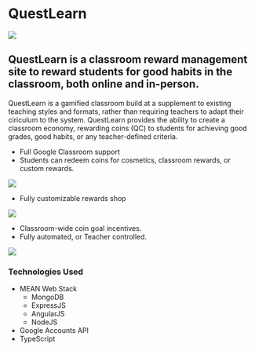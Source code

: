 # QuestLearn
![](https://i.imgur.com/1NxFNC8.png)
## QuestLearn is a classroom reward management site to reward students for good habits in the classroom, both online and in-person.

QuestLearn is a gamified classroom build at a supplement to existing teaching styles and formats, rather than requiring teachers to adapt their ciriculum to the system.  QuestLearn provides the ability to create a classroom economy, rewarding coins (QC) to students for achieving good grades, good habits, or any teacher-defined criteria.
- Full Google Classroom support
- Students can redeem coins for cosmetics, classroom rewards, or custom rewards.

![](https://thumbs.gfycat.com/EveryTameAbyssiniangroundhornbill-size_restricted.gif)

- Fully customizable rewards shop

![](https://thumbs.gfycat.com/SoulfulPertinentArmedcrab-size_restricted.gif)

- Classroom-wide coin goal incentives.
- Fully automated, or Teacher controlled.

![](https://thumbs.gfycat.com/BonyJovialAlleycat-size_restricted.gif)

### Technologies Used

- MEAN Web Stack
  - MongoDB
  - ExpressJS
  - AngularJS
  - NodeJS
- Google Accounts API
- TypeScript
